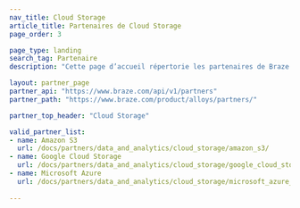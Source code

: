 ```yaml
---
nav_title: Cloud Storage
article_title: Partenaires de Cloud Storage
page_order: 3

page_type: landing
search_tag: Partenaire
description: "Cette page d’accueil répertorie les partenaires de Braze (Alloys) qui vous permettent de stocker des données à utiliser dans vos campagnes de communication."

layout: partner_page
partner_api: "https://www.braze.com/api/v1/partners"
partner_path: "https://www.braze.com/product/alloys/partners/"

partner_top_header: "Cloud Storage"

valid_partner_list:
- name: Amazon S3
  url: /docs/partners/data_and_analytics/cloud_storage/amazon_s3/
- name: Google Cloud Storage
  url: /docs/partners/data_and_analytics/cloud_storage/google_cloud_storage_for_currents/
- name: Microsoft Azure
  url: /docs/partners/data_and_analytics/cloud_storage/microsoft_azure_blob_storage_for_currents/
  
---
```

